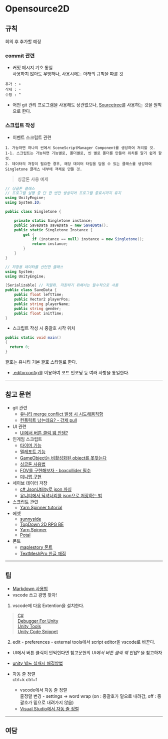 # Opensource2D

## 규칙
회의 후 추가할 예정

### commit 관련

* 커밋 메시지 기호 통일   
사용하지 않아도 무방하나, 사용시에는 아래의 규칙을 따를 것
```
추가 : +
삭제 : -
수정 : ^
```
* 어떤 git 관리 프로그램을 사용해도 상관없으나, [Sourcetree](https://www.sourcetreeapp.com/)를 사용하는 것을 원칙으로 한다.

### 스크립트 작성
* 이벤트 스크립트 관련
```
1. 가능하면 하나의 씬에서 SceneScriptManager Component를 생성하여 처리할 것.
1-1. 스크립트는 가능하면 기능별로, 폴더별로, 씬 별로 폴더를 만들어 위치를 알기 쉽게 할 것.
2. 데이터의 저장이 필요한 경우, 해당 데이터 타입을 담을 수 있는 클래스를 생성하여 Singletone 클래스 내부에 객체로 만들 것.
```
> 싱글톤 사용 예제
```c#
// 싱글톤 클래스
// 프로그램 실행 중 단 한 번만 생성되어 프로그램 종료시까지 유지
using UnityEngine;
using System.IO;

public class Singletone {

    private static Singletone instance;
    public SaveData saveData = new SaveData();
    public static Singletone Instance {
        get {
            if (instance == null) instance = new Singletone();
            return instance;
        }
    }
}
```
```c#
// 저장용 데이터를 선언한 클래스
using System;
using UnityEngine;

[Serializable] // 직렬화. 저장하기 위해서는 필수적으로 사용
public class SaveData {
    public float leftTime;
    public Vector2 playerPos;
    public string playerName;
    public string gender;
    public float initTime;
}
```
* 스크립트 작성 시 중괄호 시작 위치
```c#
public static void main()
{
  return 0;
}
```
괄호는 유니티 기본 괄호 스타일로 한다.

* [.editorconfig](https://www.lesstif.com/software-architect/editorconfig-maintain-consistent-coding-styles-129008089.html)를 이용하여 코드 인코딩 등 여러 사항을 통일한다.

* * *
## 참고 문헌
* git 관련
  - [유니티 merge conflict 발생 시 시도해봄직함](https://cookiehcl.tistory.com/1)
  - [컨플릭트 났는데요? - 강제 pull](https://mosei.tistory.com/m/entry/GIT-git-pull-%EC%8B%9C-merge-%EC%98%A4%EB%A5%98%EA%B0%80-%EB%82%A0%EB%95%8C-%EA%B0%95%EC%A0%9C-git-pull-%EB%8D%AE%EC%96%B4%EC%93%B0%EA%B8%B0-%EB%B0%A9%EB%B2%95)
* UI 관련
  - [UI에서 버튼 클릭 웨 안댐?](https://wonsorang.tistory.com/693)
* 인게임 스크립트
  - [타이머 기능](https://youtu.be/9wAOJC6j1R4)
  - [텔레포트 기능](https://youtu.be/9JvZwMmEydQ)
  - [GameObject는 비활성화된 object를 못찾는다](https://prosto.tistory.com/147)
  - [싱글톤 사용법](https://glikmakesworld.tistory.com/2)
  - [FOV를 구현해보자 - boxcollider 필수](https://youtu.be/OQ1dRX5NyM0)
  - [미니맵 구현](https://ncube-studio.tistory.com/40)
* 세이브 데이터 저장
  - [c# JsonUtility로 json 파싱](https://bloodstrawberry.tistory.com/754)
  - [유니티에서 딕셔너리를 json으로 저장하는 법](https://timeboxstory.tistory.com/138)
* 스크립트 관련
  - [Yarn Spinner tutorial](https://youtu.be/CJu0ObGDQHY)
* 에셋
  - [sunnyside](https://danieldiggle.itch.io/sunnyside)
  - [TopDown 2D RPG BE](https://assetstore.unity.com/packages/2d/characters/top-down-2d-rpg-assets-pack-188718)
  - [Yarn Spinner](https://docs.yarnspinner.dev/)
  - [Potal](https://www.pngwing.com/ko/free-png-kubkt)
* 폰트
  - [maplestory 폰트](https://maplestory.nexon.com/Media/Font)
  - [TextMeshPro 한글 깨짐](https://blockdmask.tistory.com/590)

* * *
## 팁
* [Markdown 사용법](https://gist.github.com/ihoneymon/652be052a0727ad59601)
* vscode 쓰고 광명 찾자!
1. vscode에 다음 Extention을 설치한다.
> [C#](https://marketplace.visualstudio.com/items?itemName=ms-dotnettools.csharp)    
> [Debugger For Unity](https://marketplace.visualstudio.com/items?itemName=Unity.unity-debug, "This extension is deprecated as it is no longer being maintained 라고 뜨지만 사용에 문제 없다.")    
> [Unity Tools](https://marketplace.visualstudio.com/items?itemName=Tobiah.unity-tools)    
> [Unity Code Snippet](https://marketplace.visualstudio.com/items?itemName=kleber-swf.unity-code-snippets)    
2. edit - preferences - external tools에서 script editor을 vscode로 바꾼다.

* UI에서 버튼 클릭이 안먹힌다면 참고문헌의 *UI에서 버튼 클릭 웨 안댐?* 을 참고하자

* [unity 빌드 실패시 해결방법](https://citynetc.tistory.com/231)
* 자동 줄 정렬    
  ctrl+k ctrl+f    
  - vscode에서 자동 줄 정렬    
    줄정렬 변경 - settings → word wrap (on : 중괄호가 밑으로 내려감, off : 중괄호가 밑으로 내려가지 않음)
  - [Visual Studio에서 자동 줄 정렬](https://notstop.co.kr/1026)
* * *
## 여담
